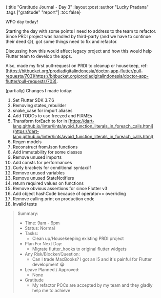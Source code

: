 {:title "Gratitude Journal - Day 3"
:layout :post
:author "Lucky Pradana"   
:tags  ["gratitude" "report"]
:toc false}

WFO day today!

Starting the day with some points I need to address to the team to refactor. Since PRDI project was handled by third-party (and we have to continue their deed 😥), got some things need to fix and refactor.

Discussing how this would affect legacy project and how this would help Flutter team to develop the apps.

Also, made my first pull-request on PRDI to cleanup or housekeep, ref: [https://bitbucket.org/prodiadigitalindonesia/doctor-app-flutter/pull-requests/703](https://bitbucket.org/prodiadigitalindonesia/doctor-app-flutter/pull-requests/703).

(partially) Changes I made today:

1. Set Flutter SDK 3.7.6 
2. Removing states_rebuilder 
3. snake_case for import aliases 
4. Add TODOs to use freezed and FIXMEs 
5. Transform forEach to for in [https://dart-lang.github.io/linter/lints/avoid_function_literals_in_foreach_calls.html](https://dart-lang.github.io/linter/lints/avoid_function_literals_in_foreach_calls.html)
6. Regen models 
7. Reconstruct fromJson functions 
8. Add immutability for some classes
9. Remove unused imports 
10. Add consts for performances
11. Curly brackets for conditional syntax/if
12. Remove unused variables
13. Remove unused StateNotifiers
14. return required values on functions
15. Remove obvious assertions for since Flutter v3
16. Add object hashCode because of operator== overriding
17. Remove calling print on production code
18. Invalid tests

> Summary:
> - Time: 9am - 6pm
> - Status: Normal
> - Tasks:  
>   - Clean up/Housekeeping existing PRDI project
> - Plan For Next Day:
>   - Migrate flutter_hooks to original flutter widgets 
> - Any Risk/Blocker/Question:
>   - Can I trade MacBooks? I got an i5 and it's painful for Flutter development 😭
> - Leave Planned / Approved:
>   - None
> - Gratitude
>   - My refactor POCs are accepted by my team and they gladly help me to achieve
